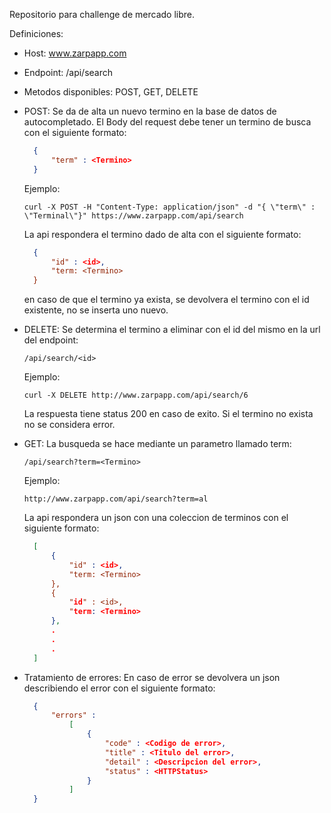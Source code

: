 Repositorio para challenge de mercado libre.

Definiciones:
- Host: www.zarpapp.com
- Endpoint: /api/search
- Metodos disponibles: POST, GET, DELETE
- POST: Se da de alta un nuevo termino en la base de datos de autocompletado.  El Body del request debe tener un termino de busca con el siguiente formato:
  ```json  
    {  
        "term" : <Termino>  
    }
  ```
  Ejemplo:
   ```
  curl -X POST -H "Content-Type: application/json" -d "{ \"term\" : \"Terminal\"}" https://www.zarpapp.com/api/search
  ``` 
  La api respondera el termino dado de alta con el siguiente formato:
  ```json
	{
		"id" : <id>,
		"term: <Termino>
	}
  ```
  en caso de que el termino ya exista, se devolvera el termino con el id existente, no se inserta uno nuevo.
  
- DELETE: Se determina el termino a eliminar con el id del mismo en la url del endpoint: 
    ```
    /api/search/<id>
    ```
  Ejemplo:
  ```
  curl -X DELETE http://www.zarpapp.com/api/search/6
  ```
  La respuesta tiene status 200 en caso de exito. Si el termino no exista no se considera error.
  
- GET: La busqueda se hace mediante un parametro llamado term: 
    ```
    /api/search?term=<Termino>
    ```
  Ejemplo:
    ``` 
  http://www.zarpapp.com/api/search?term=al
    ```
  La api respondera un json con una coleccion de terminos con el siguiente formato:
  ```json
    [
        {
            "id" : <id>,
            "term: <Termino>
        },
        {
            "id" : <id>,
            "term: <Termino>
        },
        .
        .
        .
    ]
   ```
- Tratamiento de errores:  En caso de error se devolvera un json describiendo el error con el siguiente formato:
  ```json
    { 
        "errors" :
            [
                {
                    "code" : <Codigo de error>,
                    "title" : <Titulo del error>,
                    "detail" : <Descripcion del error>,
                    "status" : <HTTPStatus>
                }
            ]
    }
  ```
